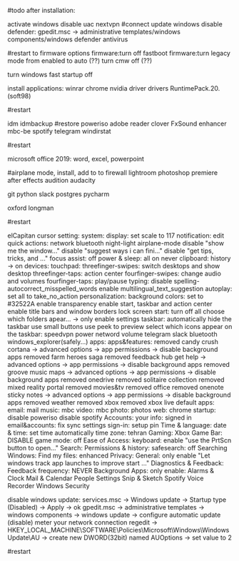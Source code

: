 #todo 
after installation:

activate windows
disable uac
nextvpn \#connect
update windows
disable defender: gpedit.msc -> administrative templates/windows components/windows defender antivirus

\#restart to firmware options
firmware:turn off fastboot
firmware:turn legacy mode from enabled to auto
(??) turn cmw off (??)

turn windows fast startup off

install applications:
winrar
chrome
nvidia driver
drivers
RuntimePack.20. (soft98)

\#restart

idm
idmbackup \#restore
poweriso
adobe reader
clover
FxSound enhancer
mbc-be
spotify
telegram
windirstat

\#restart

microsoft office 2019: word, excel, powerpoint

\#airplane mode, install, add to to firewall
lightroom
photoshop
premiere
after effects
audition
audacity

git
python
slack
postgres
pycharm

oxford
longman

\#restart

elCapitan cursor
setting:
 system:
  display:
   set scale to 117
  notification:
   edit quick actions:
    network bluetooth night-light airplane-mode
   disable "show me the window..."
   disable "suggest ways i can fini..."
   disable "get tips, tricks, and ..."
  focus assist:
   off
  power & sleep:
   all on never
  clipboard:
   history -> on
 devices:
  touchpad:
   threefinger-swipes: switch desktops and show desktop
   threefinger-taps: action center
   fourfinger-swipes: change audio and volumes
   fourfinger-taps: play/pause
  typing:
   disable spelling-autocorrect_misspelled_words
   enable multilingual_text_suggestion
  autoplay:
   set all to take_no_action
 personalization:
  background
  colors:
   set to \#32522A
   enable transparency
   enable start, taskbar and action center
   enable title bars and window borders
  lock screen
  start:
   turn off all
   choose which folders apear... -> only enable settings
  taskbar:
   automatically hide the taskbar
   use small buttons
   use peek to preview
   select which icons appear on the taskbar:
    speedvpn power netword volume telegram slack bluetooth windows_explorer(safely...)
 apps:
  apps&features:
   removed candy crush
   cortana -> advanced options -> app permissions -> disable background apps
   removed farm heroes saga
   removed feedback hub
   get help -> advanced options -> app permissions -> disable background apps
   removed groove music
   maps -> advanced options -> app permissions -> disable background apps
   removed onedrive
   removed solitaire collection
   removed mixed reality portal
   removed movies&tv
   removed office
   removed onenote
   sticky notes -> advanced options -> app permissions -> disable background apps
   removed weather
   removed xbox
   removed xbox live
  default apps:
   email: mail
   music: mbc
   video: mbc
   photo: photos
   web: chrome
  startup:
   disable poweriso
   disable spotify
 Accounts:
  your info: signed in
  email&accounts: fix sync settings
  sign-in: setup pin
 Time & language:
  date & time:
   set time automatically
   time zone: tehran
 Gaming:
  Xbox Game Bar: DISABLE
  game mode: off
 Ease of Access:
  keyboard:
   enable "use the PrtScn button to open..."
 Search:
  Permissions & history:
   safesearch: off
  Searching Windows:
   Find my files: enhanced
 Privacy:
  General:
   only enable "Let windows track app launches to improve start ..."
  Diagnostics & Feedback: 
   Feedback frequency:
    NEVER
  Background Apps:
   only enable:
    Alarms & Clock
    Mail & Calendar
    People
    Settings
    Snip & Sketch
    Spotify
    Voice Recorder
    Windows Security

disable windows update: 
	services.msc -> Windows update -> Startup type (Disabled) -> Apply -> ok
	gpedit.msc -> administrative templates -> windows components -> windows update -> configure automatic update (disable)
	meter your network connection
	regedit -> HKEY_LOCAL_MACHINE\SOFTWARE\Policies\Microsoft\Windows\WindowsUpdate\AU -> create new DWORD(32bit) named AUOptions -> set value to 2

\#restart
